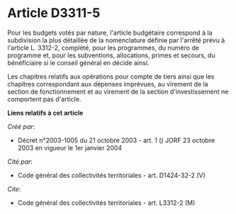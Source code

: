 # Article D3311-5

Pour les budgets votés par nature, l'article budgétaire correspond à la subdivision la plus détaillée de la nomenclature
définie par l'arrêté prévu à l'article L. 3312-2, complété, pour les programmes, du numéro de programme et, pour les
subventions, allocations, primes et secours, du bénéficiaire si le conseil général en décide ainsi.

Les chapitres relatifs aux opérations pour compte de tiers ainsi que les chapitres correspondant aux dépenses imprévues, au
virement de la section de fonctionnement et au virement de la section d'investissement ne comportent pas d'article.

**Liens relatifs à cet article**

_Créé par_:

  - Décret n°2003-1005 du 21 octobre 2003 - art. 1 () JORF 23 octobre 2003 en vigueur le 1er janvier 2004

_Cité par_:

  - Code général des collectivités territoriales - art. D1424-32-2 (V)

_Cite_:

  - Code général des collectivités territoriales - art. L3312-2 (M)
